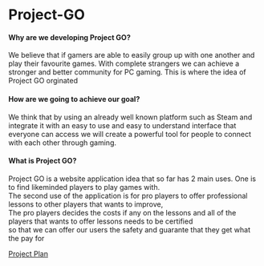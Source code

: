 Project-GO
==========

#### Why are we developing Project GO?
We believe that if gamers are able to easily group up with one another and play their favourite games. With complete strangers we can achieve a stronger and better community for PC gaming. This is where the idea of Project GO orginated

#### How are we going to achieve our goal?
We think that by using an already well known platform such as Steam and integrate it with an easy to use and easy to understand interface that everyone can access we will create a powerful tool for people to connect with each other through gaming.

#### What is Project GO?
Project GO is a website application idea that so far has 2 main uses. One is to find likeminded players to play games with. <br/>
The second use of the application is for pro players to offer professional lessons to other players that wants to improve, <br/>
The pro players decides the costs if any on the lessons and all of the players that wants to offer lessons needs to be certified <br/>
so that we can offer our users the safety and guarante that they get what the pay for

[Project Plan](https://github.com/itgsod-Jonas-Pihl/Project-GO/wiki/Project-plan---Project-GO)
